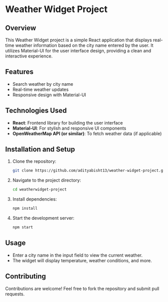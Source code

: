 # Weather Widget Project

## Overview
This Weather Widget project is a simple React application that displays real-time weather information based on the city name entered by the user. It utilizes Material-UI for the user interface design, providing a clean and interactive experience.

## Features
- Search weather by city name
- Real-time weather updates
- Responsive design with Material-UI

## Technologies Used
- **React**: Frontend library for building the user interface
- **Material-UI**: For stylish and responsive UI components
- **OpenWeatherMap API (or similar)**: To fetch weather data (if applicable)

## Installation and Setup
1. Clone the repository:
   ```bash
   git clone https://github.com/adityabisht13/weather-widget-project.git
   ```
2. Navigate to the project directory:
   ```bash
   cd weatherwidget-project
   ```
3. Install dependencies:
   ```bash
   npm install
   ```
4. Start the development server:
   ```bash
   npm start
   ```

## Usage
- Enter a city name in the input field to view the current weather.
- The widget will display temperature, weather conditions, and more.

## Contributing
Contributions are welcome! Feel free to fork the repository and submit pull requests.


